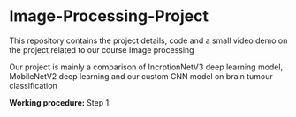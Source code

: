 # Image-Processing-Project
This repository contains the project details, code and a small video demo on the project related to our course Image processing


Our project is mainly a comparison of IncrptionNetV3 deep learning model, MobileNetV2 deep learning and our custom CNN model on brain tumour classification

**Working procedure:**
Step 1: 

